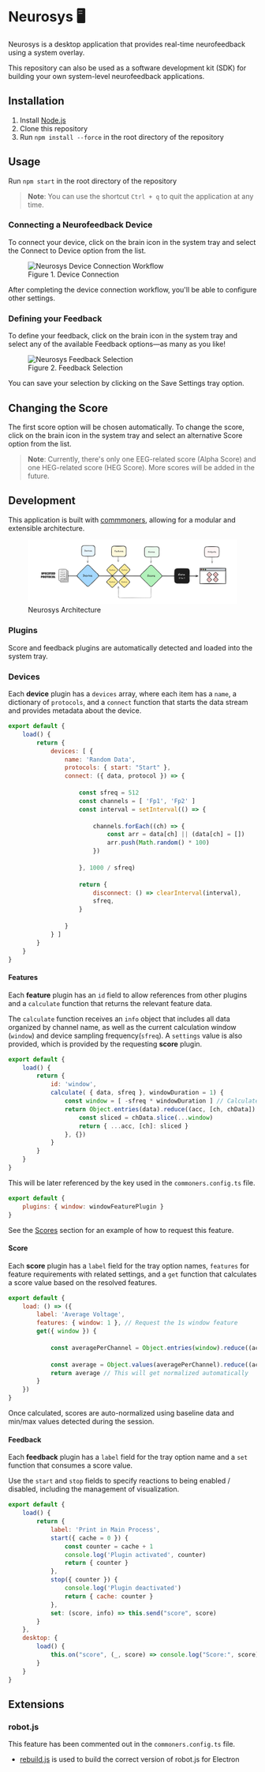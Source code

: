 # Neurosys 🖥️
Neurosys is a desktop application that provides real-time neurofeedback using a system overlay.

This repository can also be used as a software development kit (SDK) for building your own system-level neurofeedback applications.

## Installation
1. Install [Node.js](https://nodejs.org/en/download/)
2. Clone this repository    
3. Run `npm install --force` in the root directory of the repository

## Usage
Run `npm start` in the root directory of the repository

> **Note**: You can use the shortcut `Ctrl + q` to quit the application at any time.

### Connecting a Neurofeedback Device
To connect your device, click on the brain icon in the system tray and select the Connect to Device option from the list.


<figure>
    <img src="./docs/assets/screenshots/DeviceConnection.png" alt="Neurosys Device Connection Workflow">
    <figcaption>Figure 1. Device Connection</figcaption>
</figure>

After completing the device connection workflow, you'll be able to configure other settings.

### Defining your Feedback
To define your feedback, click on the brain icon in the system tray and select any of the available Feedback options—as many as you like!

<figure>
    <img src="./docs/assets/screenshots/FeedbackSelection.png" alt="Neurosys Feedback Selection">
    <figcaption>Figure 2. Feedback Selection</figcaption>
</figure>

You can save your selection by clicking on the Save Settings tray option.

## Changing the Score
The first score option will be chosen automatically. To change the score, click on the brain icon in the system tray and select an alternative Score option from the list.

> **Note**: Currently, there's only one EEG-related score (Alpha Score) and one HEG-related score (HEG Score). More scores will be added in the future.


## Development
This application is built with [commmoners](https://github.com/neuralinterfaces/commoners), allowing for a modular and extensible architecture.

<figure>
    <img src="./docs/assets/NeurosysArchitecture.png" alt="Neurosys Architecture">
    <figcaption>Neurosys Architecture</figcaption>
</figure>

### Plugins
Score and feedback plugins are automatically detected and loaded into the system tray.

### Devices 

<!-- export const name = 'Synthetic EEG'

export const category = 'EEG'

export const protocols = {
    generate: "Generate",
    load: { label: "Load File", enabled: false }
}

const channelNames = [ 'Fp1', 'Fp2', 'C3', 'C4', 'O1', 'O2', 'AUX1', 'AUX2' ]
const sfreq = 512

export const connect = async ({ data }) => { -->

Each **device** plugin has a `devices` array, where each item has a `name`, a dictionary of `protocols`, and a `connect` function that starts the data stream and provides metadata about the device.

```javascript
export default {
    load() {
        return {
            devices: [ {
                name: 'Random Data',
                protocols: { start: "Start" },
                connect: ({ data, protocol }) => {

                    const sfreq = 512
                    const channels = [ 'Fp1', 'Fp2' ]
                    const interval = setInterval(() => {

                        channels.forEach((ch) => {
                            const arr = data[ch] || (data[ch] = [])
                            arr.push(Math.random() * 100)
                        })

                    }, 1000 / sfreq)

                    return {
                        disconnect: () => clearInterval(interval),
                        sfreq,
                    }

                }
            } ]
        }
    }
}
```

#### Features
Each **feature** plugin has an `id` field to allow references from other plugins and a `calculate` function that returns the relevant feature data.

The `calculate` function receives an `info` object that includes all data organized by channel name, as well as the current calculation window (`window`) and device sampling frequency(`sfreq`). A `settings` value is also provided, which is provided by the requesting **score** plugin.

```javascript
export default {
    load() {
        return {
            id: 'window',
            calculate( { data, sfreq }, windowDuration = 1) {
                const window = [ -sfreq * windowDuration ] // Calculate using the specified window on the latest data 
                return Object.entries(data).reduce((acc, [ch, chData]) => {
                    const sliced = chData.slice(...window)
                    return { ...acc, [ch]: sliced }
                }, {})
            }
        }
    }
}
```

This will be later referenced by the key used in the `commoners.config.ts` file.

```javascript
export default {
    plugins: { window: windowFeaturePlugin }
}
```

See the [Scores](#score) section for an example of how to request this feature.

#### Score
Each **score** plugin has a `label` field for the tray option names, `features` for feature requirements with related settings, and a `get` function that calculates a score value based on the resolved features.

```javascript
export default {
    load: () => ({
        label: 'Average Voltage',
        features: { window: 1 }, // Request the 1s window feature
        get({ window }) {

            const averagePerChannel = Object.entries(window).reduce((acc, [ch, chData]) => ({ ...acc, [ch]: chData.reduce((acc, val) => acc + val, 0) / chData.length }), {})

            const average = Object.values(averagePerChannel).reduce((acc, val) => acc + val, 0) / Object.values(averagePerChannel).length
            return average // This will get normalized automatically
        }
    })
}
```

Once calculated, scores are auto-normalized using baseline data and min/max values detected during the session.

#### Feedback
Each **feedback** plugin has a `label` field for the tray option name and a `set` function that consumes a score value.

Use the `start` and `stop` fields to specify reactions to being enabled / disabled, including the management of visualization.

```javascript
export default {
    load() {
        return {
            label: 'Print in Main Process',
            start({ cache = 0 }) {
                const counter = cache + 1
                console.log('Plugin activated', counter)
                return { counter }
            },
            stop({ counter }) {
                console.log('Plugin deactivated')
                return { cache: counter }
            },
            set: (score, info) => this.send("score", score) 
        }
    },
    desktop: {
        load() {
            this.on("score", (_, score) => console.log("Score:", score) )
        }
    }
}
```

## Extensions
### robot.js
This feature has been commented out in the `commoners.config.ts` file.
- [rebuild.js](./rebuild.js) is used to build the correct version of robot.js for Electron
